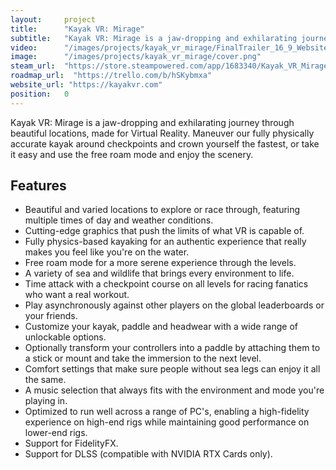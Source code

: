 ```yaml
---
layout:     project
title:      "Kayak VR: Mirage"
subtitle:   "Kayak VR: Mirage is a jaw-dropping and exhilarating journey through beautiful locations, made for Virtual Reality."
video:      "/images/projects/kayak_vr_mirage/FinalTrailer_16_9_Website_100MB.mp4"
image:      "/images/projects/kayak_vr_mirage/cover.png"
steam_url:  "https://store.steampowered.com/app/1683340/Kayak_VR_Mirage?utm_source=betterthanlife.io"
roadmap_url:  "https://trello.com/b/hSKybmxa"
website_url: "https://kayakvr.com"
position:   0
---
```


<p class="lead">
  Kayak VR: Mirage is a jaw-dropping and exhilarating journey through beautiful locations, made for Virtual Reality. Maneuver our fully physically accurate kayak around checkpoints and crown yourself the fastest, or take it easy and use the free roam mode and enjoy the scenery.
</p>

<h2>Features</h2>
<ul>
  <li>Beautiful and varied locations to explore or race through, featuring multiple times of day and weather conditions.</li>
  <li>Cutting-edge graphics that push the limits of what VR is capable of.</li>
  <li>Fully physics-based kayaking for an authentic experience that really makes you feel like you're on the water.</li>
  <li>Free roam mode for a more serene experience through the levels.</li>
  <li>A variety of sea and wildlife that brings every environment to life.</li>
  <li>Time attack with a checkpoint course on all levels for racing fanatics who want a real workout.</li>
  <li>Play asynchronously against other players on the global leaderboards or your friends.</li>
  <li>Customize your kayak, paddle and headwear with a wide range of unlockable options.</li>
  <li>Optionally transform your controllers into a paddle by attaching them to a stick or mount and take the immersion to the next level.</li>
  <li>Comfort settings that make sure people without sea legs can enjoy it all the same.</li>
  <li>A music selection that always fits with the environment and mode you're playing in.</li>
  <li>Optimized to run well across a range of PC's, enabling a high-fidelity experience on high-end rigs while maintaining good performance on lower-end rigs.</li>
  <li>Support for FidelityFX.</li>
  <li>Support for DLSS (compatible with NVIDIA RTX Cards only).</li>
</ul>